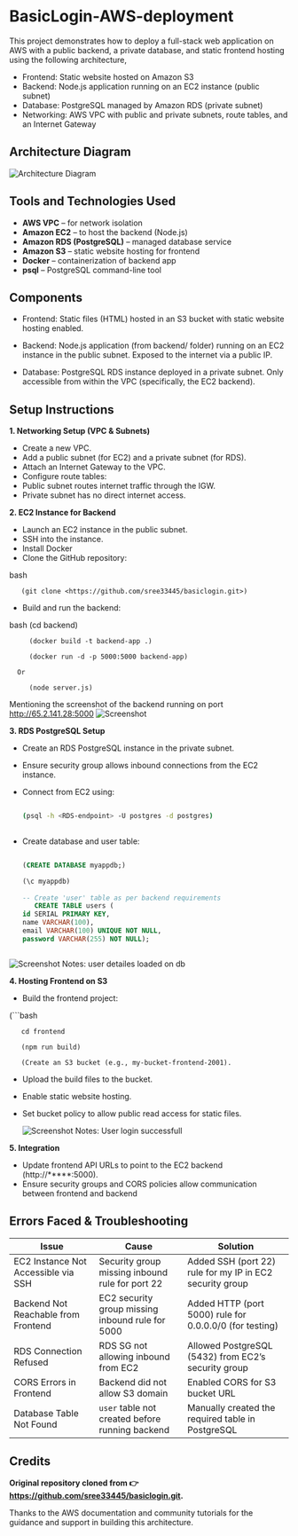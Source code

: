 # BasicLogin-AWS-deployment

This project demonstrates how to deploy a full-stack web application on AWS with a public backend, a private database, and static frontend hosting using the following architecture,

- Frontend: Static website hosted on Amazon S3
- Backend: Node.js application running on an EC2 instance (public subnet)
- Database: PostgreSQL managed by Amazon RDS (private subnet)
- Networking: AWS VPC with public and private subnets, route tables, and an Internet Gateway


## Architecture Diagram

![Architecture Diagram](Docs/Architecture.png)


## Tools and Technologies Used

- **AWS VPC** – for network isolation
- **Amazon EC2** – to host the backend (Node.js)
- **Amazon RDS (PostgreSQL)** – managed database service
- **Amazon S3** – static website hosting for frontend
- **Docker** – containerization of backend app
- **psql** – PostgreSQL command-line tool


## Components
- Frontend:
Static files (HTML) hosted in an S3 bucket with static website hosting enabled.

- Backend:
Node.js application (from backend/ folder) running on an EC2 instance in the public subnet. Exposed to the internet via a public IP.

- Database:
PostgreSQL RDS instance deployed in a private subnet. Only accessible from within the VPC (specifically, the EC2 backend).


## Setup Instructions
**1. Networking Setup (VPC & Subnets)**
  - Create a new VPC.
  - Add a public subnet (for EC2) and a private subnet (for RDS).
  - Attach an Internet Gateway to the VPC.
  - Configure route tables:
  - Public subnet routes internet traffic through the IGW.
  - Private subnet has no direct internet access.
  

**2. EC2 Instance for Backend**
  - Launch an EC2 instance in the public subnet.
  - SSH into the instance.
  - Install Docker
  - Clone the GitHub repository:
    
  bash
  
       (git clone <https://github.com/sree33445/basiclogin.git>)
  
  - Build and run the backend:
    
  bash
         (cd backend)
       
         (docker build -t backend-app .)
       
         (docker run -d -p 5000:5000 backend-app)
       
      Or
      
         (node server.js)

  Mentioning the screenshot of the backend running on port http://65.2.141.28:5000 
   ![Screenshot](Docs/backend.png)


**3. RDS PostgreSQL Setup**
  - Create an RDS PostgreSQL instance in the private subnet.
  - Ensure security group allows inbound connections from the EC2 instance.
  - Connect from EC2 using:
    
    ```bash
    
    (psql -h <RDS-endpoint> -U postgres -d postgres)
        
  - Create database and user table:
    
    ```sql
    
    (CREATE DATABASE myappdb;)
    
    (\c myappdb)
        
    -- Create 'user' table as per backend requirements
       CREATE TABLE users (
    id SERIAL PRIMARY KEY,
    name VARCHAR(100),
    email VARCHAR(100) UNIQUE NOT NULL,
    password VARCHAR(255) NOT NULL);

    

![Screenshot](Docs/RDS.png)
Notes: user detailes loaded on db

**4. Hosting Frontend on S3**
  - Build the frontend project:
    
  (```bash
    
       cd frontend
        
       (npm run build)
        
       (Create an S3 bucket (e.g., my-bucket-frontend-2001).
  
  - Upload the build files to the bucket.
  - Enable static website hosting.
  - Set bucket policy to allow public read access for static files.

    ![Screenshot](Docs/Frontend-login.png)
Notes: User login successfull

**5. Integration**
  - Update frontend API URLs to point to the EC2 backend (http://*****<EC2-public-ip>:5000).
  - Ensure security groups and CORS policies allow communication between frontend and backend
    

## Errors Faced & Troubleshooting
| Issue                            | Cause                                              | Solution                                                         |
|-----------------------------------|---------------------------------------------------|------------------------------------------------------------------|
| EC2 Instance Not Accessible via SSH | Security group missing inbound rule for port 22    | Added SSH (port 22) rule for my IP in EC2 security group         |
| Backend Not Reachable from Frontend | EC2 security group missing inbound rule for 5000   | Added HTTP (port 5000) rule for 0.0.0.0/0 (for testing)          |
| RDS Connection Refused             | RDS SG not allowing inbound from EC2               | Allowed PostgreSQL (5432) from EC2’s security group              |
| CORS Errors in Frontend            | Backend did not allow S3 domain                    | Enabled CORS for S3 bucket URL                                   |
| Database Table Not Found           | `user` table not created before running backend    | Manually created the required table in PostgreSQL                |


## Credits
**Original repository cloned from 👉 https://github.com/sree33445/basiclogin.git.**

Thanks to the AWS documentation and community tutorials for the guidance and support in building this architecture.



